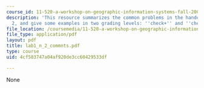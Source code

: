 ```yaml
---
course_id: 11-520-a-workshop-on-geographic-information-systems-fall-2005
description: 'This resource summarizes the common problems in the handed lab 1 and
  2, and give some examples in two grading levels: ''check+'' and ''check.'''
file_location: /coursemedia/11-520-a-workshop-on-geographic-information-systems-fall-2005/4cf583747a04af920de3cc60429533df_lab1_n_2_commnts.pdf
file_type: application/pdf
layout: pdf
title: lab1_n_2_commnts.pdf
type: course
uid: 4cf583747a04af920de3cc60429533df

---
```

None